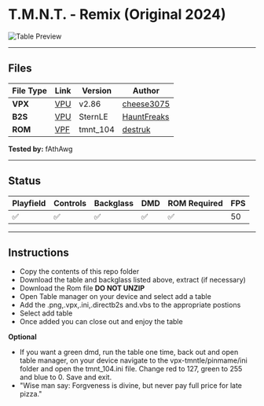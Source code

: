 # T.M.N.T. - Remix (Original 2024)

![Table Preview](../../images/vpx-tmntle-preview.png)

---

## Files
| File Type | Link | Version | Author | 
|-----------|--------|----------|--------------|
| **VPX** | [VPU](https://vpuniverse.com/files/file/22296-teenage-mutant-ninja-turtles-stern-data-east-remix-v20-table/?tab=reviews) | v2.86 | [cheese3075](https://vpuniverse.com/profile/73114-cheese3075/) |
| **B2S** | [VPU](https://vpuniverse.com/files/file/21828-teenage-mutant-ninja-turtles-data-east-1991-alt-b2s-full-dmd/) | SternLE | [HauntFreaks](https://vpuniverse.com/profile/5216-hauntfreaks/) |
| **ROM** | [VPF](https://vpforums.org/index.php?app=downloads&showfile=827) | tmnt_104 | [destruk](https://vpfoums.org/index.php?s=3dc593d82108ca5a23f00ca86d4f86e0&showuser=5) |

**Tested by:** fAthAwg

---

## Status
| Playfield | Controls | Backglass | DMD | ROM Required | FPS | 
|-----------|----------|-----------|-----|--------------|-----|
| :white_check_mark: | :white_check_mark: | :white_check_mark: | :white_check_mark: | :white_check_mark: | 50 |

---

## Instructions

- Copy the contents of this repo folder
- Download the table and backglass listed above, extract (if necessary)
- Download the Rom file **DO NOT UNZIP**
- Open Table manager on your device and select add a table
- Add the .png,.vpx,.ini,.directb2s and.vbs to the appropriate postions
- Select add table
- Once added you can close out and enjoy the table

**Optional**
- If you want a green dmd, run the table one time, back out and open table manager, on your device navigate to the vpx-tmntle/pinmame/ini folder and open the tmnt_104.ini file. Change red to 127, green to 255 and blue to 0. Save and exit.
- "Wise man say: Forgveness is divine, but never pay full price for late pizza."

